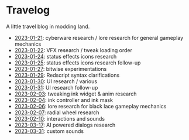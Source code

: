 # Travelog

A little travel blog in modding land.

- [2023-01-21](./2023-01-21.md): cyberware research / lore research for general gameplay mechanics
- [2023-01-22](./2023-01-22.md): VFX research / tweak loading order
- [2023-01-24](./2023-01-24.md): status effects icons research
- [2023-01-25](./2023-01-25.md): status effects icons research follow-up
- [2023-01-27](./2023-01-27.md): bitwise experimentations
- [2023-01-29](./2023-01-29.md): Redscript syntax clarifications
- [2023-01-30](./2023-01-30.md): UI research / various
- [2023-01-31](./2023-01-31.md): UI research follow-up
- [2023-02-03](./2023-02-03.md): tweaking ink widget & anim research
- [2023-02-04](./2023-02-04.md): ink controller and ink mask
- [2023-02-06](./2023-02-06.md): lore research for black lace gameplay mechanics
- [2023-02-07](./2023-02-07.md): radial wheel research
- [2023-02-10](./2023-02-10.md): interactions and sounds
- [2023-03-17](./2023-03-17.md): AI powered dialogs research
- [2023-03-31](./2023-03-31.md): custom sounds
